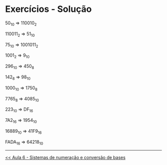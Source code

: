 # Exercícios - Solução

50<sub>10</sub> => 110010<sub>2</sub>

110011<sub>2</sub> => 51<sub>10</sub>

75<sub>10</sub> => 1001011<sub>2</sub>

1001<sub>2</sub> => 9<sub>10</sub>

296<sub>10</sub> => 450<sub>8</sub>

142<sub>8</sub> => 98<sub>10</sub>

1000<sub>10</sub> => 1750<sub>8</sub>

7765<sub>8</sub> => 4085<sub>10</sub>

223<sub>10</sub> => DF<sub>16</sub>

7A2<sub>16</sub> => 1954<sub>10</sub>

16889<sub>10</sub> => 41F9<sub>16</sub>

FADA<sub>16</sub> => 64218<sub>10</sub>

---

<p align="left">
<a href='bases.md' id='bases' class='anchor' aria-hidden='true'><< Aula 6 - Sistemas de numeração e conversão de bases</a></p>